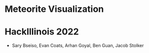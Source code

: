 # Meteorite Visualization
# HackIllinois 2022

- Sary Bseiso, Evan Coats, Arhan Goyal, Ben Guan, Jacob Stolker
